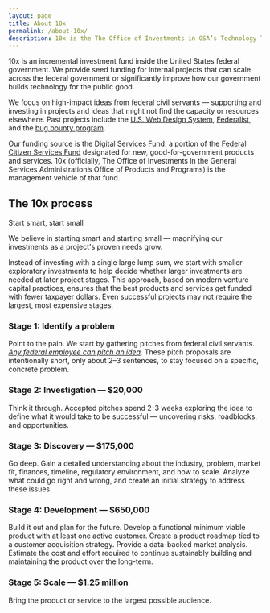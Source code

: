 ```yaml
---
layout: page
title: About 10x
permalink: /about-10x/
description: 10x is the The Office of Investments in GSA’s Technology Transformation Service. We fund good-for-government ideas from federal civil servants.
---
```


10x is an incremental investment fund inside the United States federal government. We provide seed funding for internal projects that can scale across the federal government or significantly improve how our government builds technology for the public good.

We focus on high-impact ideas from federal civil servants — supporting and investing in projects and ideas that might not find the capacity or resources elsewhere. Past projects include the [U.S. Web Design System](#0), [Federalist](#0), and the [bug bounty program](#0).

Our funding source is the Digital Services Fund: a portion of the <a href="#1">Federal Citizen Services Fund</a> designated for new, good-for-government products and services. 10x (officially, The Office of Investments in the General Services Administration’s Office of Products and Programs) is the management vehicle of that fund.

<h2 class="margin-bottom-0 border-top-g05 padding-top-g2 margin-top-g5" id="the-process">The 10x process</h2>
<p class="font-sans-f9 tablet-plus:font-sans-f11 font-weight-300 margin-top-2px margin-bottom-g3 tablet-plus:margin-bottom-0 line-height-heading">Start smart, start small</p>

We believe in starting smart and starting small — magnifying our investments as a project's proven needs grow.

Instead of investing with a single large lump sum, we start with smaller exploratory investments to help decide whether larger investments are needed at later project stages. This approach, based on modern venture capital practices, ensures that the best products and services get funded with fewer taxpayer dollars. Even successful projects may not require the largest, most expensive stages.

<h3 id="stage-1-identify">Stage 1: Identify a problem</h3>
<p>Point to the pain. We start by gathering pitches from federal civil servants. <em><a href="#who-can-pitch">Any federal employee can pitch an idea</a></em>. These pitch proposals are intentionally short, only about 2–3 sentences, to stay focused on a specific, concrete problem.</p>

<h3 id="stage-2-investigation-20k">Stage 2: Investigation — $20,000</h3>
<p>Think it through. Accepted pitches spend 2-3 weeks exploring the idea to define what it would take to be successful — uncovering risks, roadblocks, and opportunities.</p>

<h3 id="stage-3-discovery-175k">Stage 3: Discovery — $175,000</h3>
<p>Go deep. Gain a detailed understanding about the industry, problem, market fit, finances, timeline, regulatory environment, and how to scale. Analyze what could go right and wrong, and create an initial strategy to address these issues.</p>

<h3 id="stage-4-development-650k">Stage 4: Development — $650,000</h3>
<p>Build it out and plan for the future. Develop a functional minimum viable product with at least one active customer. Create a product roadmap tied to a customer acquisition strategy. Provide a data-backed market analysis. Estimate the cost and effort required to continue sustainably building and maintaining the product over the long-term.</p>

<h3 id="stage-5-scale-1-25m">Stage 5: Scale — $1.25 million</h3>
<p>Bring the product or service to the largest possible audience.</p>

